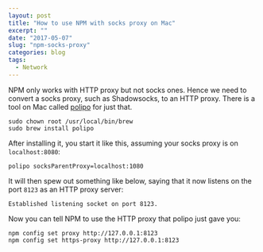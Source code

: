 ```yaml
---
layout: post
title: "How to use NPM with socks proxy on Mac"
excerpt: ""
date: "2017-05-07"
slug: "npm-socks-proxy"
categories: blog
tags:
  - Network
---
```

NPM only works with HTTP proxy but not socks ones. Hence we need to convert a socks proxy, such as Shadowsocks, to an HTTP proxy. There is a tool on Mac called [polipo](https://www.irif.fr/~jch/software/polipo) for just that.

```
sudo chown root /usr/local/bin/brew
sudo brew install polipo
```

After installing it, you start it like this, assuming your socks proxy is on `localhost:8080`:

```
polipo socksParentProxy=localhost:1080
```

It will then spew out something like below, saying that it now listens on 
the port `8123` as an HTTP proxy server:

```
Established listening socket on port 8123.
```

Now you can tell NPM to use the HTTP proxy that polipo just gave you:

```
npm config set proxy http://127.0.0.1:8123
npm config set https-proxy http://127.0.0.1:8123
```